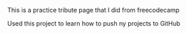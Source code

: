 This is a practice tribute page that I did from freecodecamp

Used this project to learn how to push ny projects to GitHub
